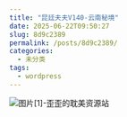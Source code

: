 ```yaml
---
title: "昆廷夫夫V140-云南秘境"
date: 2025-06-22T09:50:27
slug: 8d9c2389
permalink: /posts/8d9c2389/
categories:
  - 未分类
tags:
  - wordpress
---
```


![图片[1]-歪歪的耽美资源站](/images/wp/8d9c2389-7a59fb15.jpg)
